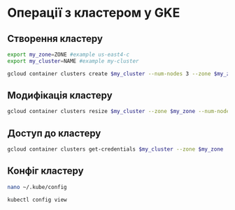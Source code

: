 # Операції з кластером у GKE
## Створення кластеру
```sh
export my_zone=ZONE #example us-east4-c
export my_cluster=NAME #example my-cluster
```
```sh
gcloud container clusters create $my_cluster --num-nodes 3 --zone $my_zone --enable-ip-alias
```
## Модифікація кластеру
```sh
gcloud container clusters resize $my_cluster --zone $my_zone --num-nodes=4
```
## Доступ до кластеру
```sh
gcloud container clusters get-credentials $my_cluster --zone $my_zone
```
## Конфіг кластеру
```sh
nano ~/.kube/config
```
```sh
kubectl config view
```

